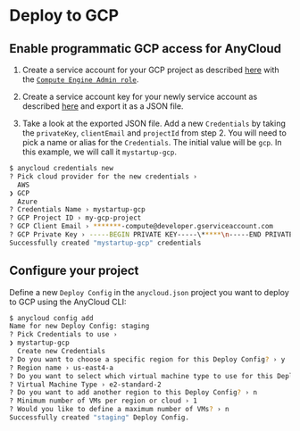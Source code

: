 # Deploy to GCP

## Enable programmatic GCP access for AnyCloud

1) Create a service account for your GCP project as described [here](https://cloud.google.com/iam/docs/creating-managing-service-accounts#iam-service-accounts-create-console) with the [`Compute Engine Admin role`](https://cloud.google.com/compute/docs/access/iam#compute.admin).

2) Create a service account key for your newly service account as described [here](https://cloud.google.com/iam/docs/creating-managing-service-account-keys) and export it as a JSON file.

3) Take a look at the exported JSON file. Add a new `Credentials` by taking the `privateKey`, `clientEmail` and `projectId` from step 2. You will need to pick a name or alias for the `Credentials`. The initial value will be `gcp`. In this example, we will call it `mystartup-gcp`.

```bash
$ anycloud credentials new
? Pick cloud provider for the new credentials ›
  AWS
❯ GCP
  Azure
? Credentials Name › mystartup-gcp
? GCP Project ID › my-gcp-project
? GCP Client Email › *******-compute@developer.gserviceaccount.com
? GCP Private Key › -----BEGIN PRIVATE KEY-----\*****\n-----END PRIVATE KEY-----\n
Successfully created "mystartup-gcp" credentials
```

## Configure your project

Define a new `Deploy Config` in the `anycloud.json` project you want to deploy to GCP using the AnyCloud CLI:

```bash
$ anycloud config add
Name for new Deploy Config: staging
? Pick Credentials to use ›
❯ mystartup-gcp
  Create new Credentials
? Do you want to choose a specific region for this Deploy Config? › y
? Region name › us-east4-a
? Do you want to select which virtual machine type to use for this Deploy Config? › y
? Virtual Machine Type › e2-standard-2
? Do you want to add another region to this Deploy Config? › n
? Minimum number of VMs per region or cloud › 1
? Would you like to define a maximum number of VMs? › n
Successfully created "staging" Deploy Config.
```


